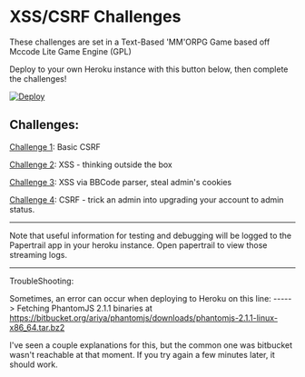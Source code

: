 # XSS/CSRF Challenges

These challenges are set in a Text-Based 'MM'ORPG Game based off Mccode Lite Game Engine (GPL)

Deploy to your own Heroku instance with this button below, then complete the challenges!

[![Deploy](https://www.herokucdn.com/deploy/button.png)](https://heroku.com/deploy)

Challenges:
----------------------

[Challenge 1](https://github.com/breakthenet/xss-exercises/blob/master/challenges/challenge_1.md): Basic CSRF

[Challenge 2](https://github.com/breakthenet/xss-exercises/blob/master/challenges/challenge_2.md): XSS - thinking outside the box

[Challenge 3](https://github.com/breakthenet/xss-exercises/blob/master/challenges/challenge_3.md): XSS via BBCode parser, steal admin's cookies

[Challenge 4](https://github.com/breakthenet/xss-exercises/blob/master/challenges/challenge_4.md): CSRF - trick an admin into upgrading your account to admin status.

----------------------

Note that useful information for testing and debugging will be logged to the Papertrail app in your heroku instance. Open papertrail to view those streaming logs.

----------------------

TroubleShooting:

Sometimes, an error can occur when deploying to Heroku on this line:
-----> Fetching PhantomJS 2.1.1 binaries at https://bitbucket.org/ariya/phantomjs/downloads/phantomjs-2.1.1-linux-x86_64.tar.bz2

I've seen a couple explanations for this, but the common one was bitbucket wasn't reachable at that moment. If you try again a few minutes later, it should work.